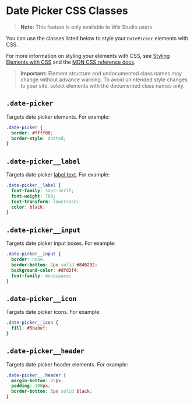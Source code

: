 <!-- This article was published using the Doc Push single-sourcing tool. Any changes to this article MUST be made in the source file. Find it at www.github.com/wix-private/velo-docs.-->

# Date Picker CSS Classes

> **Note:** This feature is only available to Wix Studio users.

You can use the classes listed below
to style your `DatePicker` elements with CSS.

For more information on styling your elements with CSS, see
[Styling Elements with CSS]($w/styling-elements-with-css) and the
[MDN CSS reference docs](https://developer.mozilla.org/en-US/docs/Learn/CSS).

<blockquote class="important">

__Important:__
Element structure and undocumented class names
may change without advance warning.
To avoid unintended style changes to your site,
select elements with the documented class names only.

</blockquote>

## `.date-picker`

Targets date picker elements.
For example:

```css
.date-picker {
  border: #ffff00;
  border-style: dotted;
}
```

## `.date-picker__label`

Targets date picker [label text]($w/date-picker/label).
For example:

```css
.date-picker__label {
  font-family: sans-serif;
  font-weight: 700;
  text-transform: lowercase;
  color: black;
}
```

## `.date-picker__input`

Targets date picker input boxes.
For example:

```css
.date-picker__input {
  border: none;
  border-bottom: 2px solid #840292;
  background-color: #dfd2f4;
  font-family: monospace;
}
```

## `.date-picker__icon`

Targets date picker icons.
For example:  

```css
.date-picker__icon {
  fill: #5babef;
}
```

## `.date-picker__header`

Targets date picker header elements.
For example:

```css
.date-picker__.header {
  margin-bottom: 25px;
  padding: 100px;
  border-bottom: 5px solid black;
}
```
